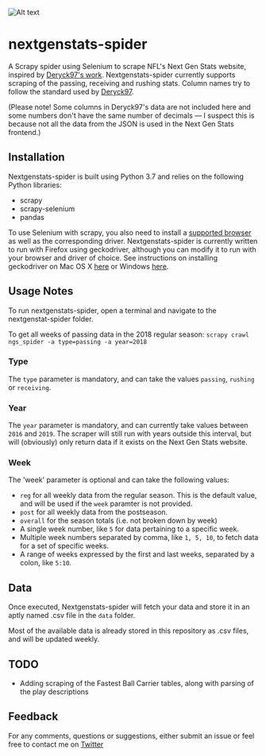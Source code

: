 ![Alt text](../master/assets/NGS-spider-logo.png)

# nextgenstats-spider
A Scrapy spider using Selenium to scrape NFL's Next Gen Stats website, inspired by [Deryck97's work](https://github.com/Deryck97/nfl_nextgenstats_data). Nextgenstats-spider currently supports scraping of the passing, receiving and rushing stats. Column names try to follow the standard used by [Deryck97](https://github.com/Deryck97/nfl_nextgenstats_data).

(Please note! Some columns in Deryck97's data are not included here and some numbers don't have the same number of decimals — I suspect this is because not all the data from the JSON is used in the Next Gen Stats frontend.)

## Installation
Nextgenstats-spider is built using Python 3.7 and relies on the following Python libraries:
* scrapy
* scrapy-selenium
* pandas

To use Selenium with scrapy, you also need to install a [supported browser](https://www.seleniumhq.org/about/platforms.jsp) as well as the corresponding driver. Nextgenstats-spider is currently written to run with Firefox using geckodriver, although you can modify it to run with your browser and driver of choice. See instructions on installing geckodriver on Mac OS X [here](https://www.kenst.com/2016/12/installing-marionette-firefoxdriver-on-mac-osx/) or Windows [here](https://www.softwaretestinghelp.com/geckodriver-selenium-tutorial/).

## Usage Notes
To run nextgenstats-spider, open a terminal and navigate to the nextgenstat-spider folder.

To get all weeks of passing data in the 2018 regular season:
```scrapy crawl ngs_spider -a type=passing -a year=2018```

### Type
The `type` parameter is mandatory, and can take the values `passing`, `rushing` or `receiving`.

### Year
The `year` parameter is mandatory, and can currently take values between `2016` and `2019`. The scraper will still run with years outside this interval, but will (obviously) only return data if it exists on the Next Gen Stats website.

### Week
The 'week' parameter is optional and can take the following values:
* `reg` for all weekly data from the regular season. This is the default value, and will be used if the `week` paramter is not provided.
* `post` for all weekly data from the postseason.
* `overall` for the season totals (i.e. not broken down by week)
* A single week number, like `5` for data pertaining to a specific week.
* Multiple week numbers separated by comma, like `1, 5, 10`, to fetch data for a set of specific weeks.
* A range of weeks expressed by the first and last weeks, separated by a colon, like `5:10`.

## Data
Once executed, Nextgenstats-spider will fetch your data and store it in an aptly named .csv file in the `data` folder.

Most of the available data is already stored in this repository as .csv files, and will be updated weekly.

## TODO
* Adding scraping of the Fastest Ball Carrier tables, along with parsing of the play descriptions

## Feedback
For any comments, questions or suggestions, either submit an issue or feel free to contact me on [Twitter](https://twitter.com/larsjaakko)
